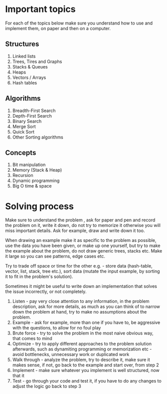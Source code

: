 # Important topics

For each of the topics below make sure you understand how to use and implement
them, on paper and then on a computer.

## Structures
1. Linked lists
2. Trees, Tires and Graphs
3. Stacks & Queues
4. Heaps
5. Vectors / Arrays
6. Hash tables

## Algorithms
1. Breadth-First Search
2. Depth-First Search
3. Binary Search
4. Merge Sort
5. Quick Sort
6. Other Sorting algorithms

## Concepts

1. Bit manipulation
2. Memory (Stack & Heap)
3. Recursion
4. Dynamic programming
5. Big O time & space

# Solving process

Make sure to understand the problem , ask for paper and pen and record the
problem on it, write it down, do not try to memorize it otherwise you will miss
important details. Ask for example, draw and write down it too.

When drawing an example make it as specific to the problem as possible, use the
data you have been given, or make up one yourself, but try to make the example
about the problem, do not draw generic trees, stacks etc. Make it large so you
can see patterns, edge cases etc.

Try to trade off space or time for the other e.g. - store data (hash-table,
vector, list, stack, tree etc.), sort data (mutate the input example, by sorting
it to fit in the problem's solution).

Sometimes it might be useful to write down an implementation that solves the
issue incorrectly, or not completely.

1. Listen - pay very close attention to any information, in the problem
   description, ask for more details, as much as you can think of to narrow down
   the problem at hand, try to make no assumptions about the problem.
2. Example - ask for example, more than one if you have to, be aggressive with
   the questions, to allow for no foul play
3. Brute force - try to solve the problem in the most naive obvious way, that
   comes to mind
4. Optimize - try to apply different approaches to the problem solution
   afterwards, such as dynamiting programming or memorization etc - avoid
   bottlenecks, unnecessary work or duplicated work
5. Walk through - analyze the problem, try to describe it, make sure it makes
   sense, if not, go back to the example and start over, from step 2
6. Implement - make sure whatever you implement is well structured, now that it
7. Test - go through your code and test it, if you have to do any changes to
   adjust the logic go back to step 3

